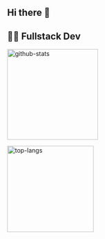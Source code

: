 ## Hi there 👋 
## 🧑‍💻 Fullstack Dev



<a href="https://github.com/anuraghazra/github-readme-stats#gh-dark-mode-only"><img height=210 src="https://github-readme-stats.vercel.app/api?username=Unkn0wnKisuke&card_width=440&custom_title=GitHub%20Stats&show_icons=true&show=prs_merged&theme=github_dark&border_color=30363d#gh-dark-mode-only" alt="github-stats" /></a>


<a href="https://github.com/anuraghazra/github-readme-stats#gh-dark-mode-only"><img height=200 src="https://github-readme-stats.vercel.app/api/top-langs/?username=Unkn0wnKisuke&size_weight=0.10&count_weight=0.5&card_width=300&langs_count=10&layout=compact&theme=github_dark&border_color=30363d#gh-dark-mode-only" alt="top-langs" /></a>




<!--
**Unkn0wnKisuke/Unkn0wnKisuke** is a ✨ _special_ ✨ repository because its `README.md` (this file) appears on your GitHub profile.

Here are some ideas to get you started:

- 🔭 I’m currently working on ...
- 🌱 I’m currently learning ...
- 👯 I’m looking to collaborate on ...
- 🤔 I’m looking for help with ...
- 💬 Ask me about ...
- 📫 How to reach me: ...
- 😄 Pronouns: ...
- ⚡ Fun fact: ...
-->

